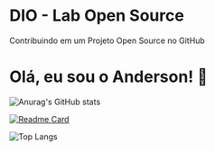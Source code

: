 
# DIO - Lab Open Source

Contribuindo em um Projeto Open Source no GitHub

# Olá, eu sou o Anderson! 👋


![Anurag's GitHub stats](https://github-readme-stats.vercel.app/api?username=assouza&show_icons=true&theme=tokyonight )

[![Readme Card](https://github-readme-stats.vercel.app/api/pin/?username=assouza&repo=dio-lab-open-source)](https://github.com/assouza/dio-lab-open-source)

![Top Langs](https://github-readme-stats.vercel.app/api/top-langs/?username=assouza&hide_progress=true)

